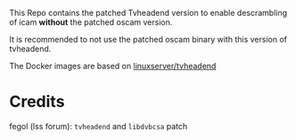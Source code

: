 This Repo contains the patched Tvheadend version to enable descrambling of icam **without** the patched oscam version.

It is recommended to not use the patched oscam binary with this version of tvheadend.

The Docker images are based on [linuxserver/tvheadend](https://github.com/linuxserver/docker-tvheadend)

# Credits
fegol (lss forum): `tvheadend` and `libdvbcsa` patch

